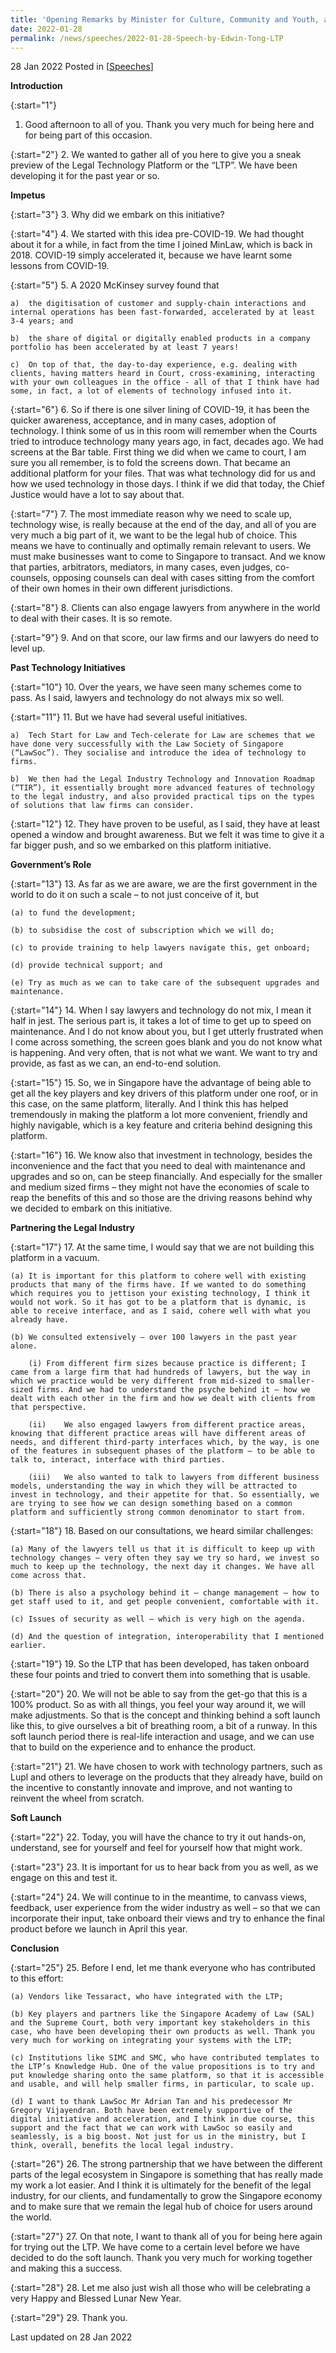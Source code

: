 ```yaml
---
title: 'Opening Remarks by Minister for Culture, Community and Youth, and Second Minister of Law, Edwin Tong SC, at Soft Launch of the Legal Technology Platform'
date: 2022-01-28
permalink: /news/speeches/2022-01-28-Speech-by-Edwin-Tong-LTP
---
```


28 Jan 2022 Posted in [[Speeches](/news/speeches)]

**Introduction**

{:start="1"}
1.	Good afternoon to all of you. Thank you very much for being here and for being part of this occasion. 

{:start="2"}
2.	We wanted to gather all of you here to give you a sneak preview of the Legal Technology Platform or the “LTP”. We have been developing it for the past year or so.

**Impetus**

{:start="3"}
3.	Why did we embark on this initiative?

{:start="4"}
4.	We started with this idea pre-COVID-19. We had thought about it for a while, in fact from the time I joined MinLaw, which is back in 2018. COVID-19 simply accelerated it, because we have learnt some lessons from COVID-19. 

{:start="5"}
5.	A 2020 McKinsey survey found that 

    a)	the digitisation of customer and supply-chain interactions and internal operations has been fast-forwarded, accelerated by at least 3-4 years; and

    b)	the share of digital or digitally enabled products in a company portfolio has been accelerated by at least 7 years! 

    c)	On top of that, the day-to-day experience, e.g. dealing with clients, having matters heard in Court, cross-examining, interacting with your own colleagues in the office - all of that I think have had some, in fact, a lot of elements of technology infused into it.

{:start="6"}
6.	So if there is one silver lining of COVID-19, it has been the quicker awareness, acceptance, and in many cases, adoption of technology. I think some of us in this room will remember when the Courts tried to introduce technology many years ago, in fact, decades ago. We had screens at the Bar table. First thing we did when we came to court, I am sure you all remember, is to fold the screens down. That became an additional platform for your files. That was what technology did for us and how we used technology in those days. I think if we did that today, the Chief Justice would have a lot to say about that. 

{:start="7"}
7.	The most immediate reason why we need to scale up, technology wise, is really because at the end of the day, and all of you are very much a big part of it, we want to be the legal hub of choice. This means we have to continually and optimally remain relevant to users. We must make businesses want to come to Singapore to transact. And we know that parties, arbitrators, mediators, in many cases, even judges, co-counsels, opposing counsels can deal with cases sitting from the comfort of their own homes in their own different jurisdictions.

{:start="8"}
8.	Clients can also engage lawyers from anywhere in the world to deal with their cases. It is so remote.

{:start="9"}
9.	And on that score, our law firms and our lawyers do need to level up.

**Past Technology Initiatives**

{:start="10"}
10.	Over the years, we have seen many schemes come to pass. As I said, lawyers and technology do not always mix so well. 

{:start="11"}
11.	But we have had several useful initiatives.

    a)	Tech Start for Law and Tech-celerate for Law are schemes that we have done very successfully with the Law Society of Singapore (“LawSoc”). They socialise and introduce the idea of technology to firms.

    b)	We then had the Legal Industry Technology and Innovation Roadmap (“TIR”), it essentially brought more advanced features of technology to the legal industry, and also provided practical tips on the types of solutions that law firms can consider.

{:start="12"}
12.	They have proven to be useful, as I said, they have at least opened a window and brought awareness. But we felt it was time to give it a far bigger push, and so we embarked on this platform initiative.

**Government’s Role**

{:start="13"}
13.	As far as we are aware, we are the first government in the world to do it on such a scale – to not just conceive of it, but

    (a)	to fund the development;

    (b)	to subsidise the cost of subscription which we will do;

    (c)	to provide training to help lawyers navigate this, get onboard;

    (d)	provide technical support; and

    (e)	Try as much as we can to take care of the subsequent upgrades and maintenance.

{:start="14"}
14.	When I say lawyers and technology do not mix, I mean it half in jest. The serious part is, it takes a lot of time to get up to speed on maintenance. And I do not know about you, but I get utterly frustrated when I come across something, the screen goes blank and you do not know what is happening. And very often, that is not what we want. We want to try and provide, as fast as we can, an end-to-end solution. 

{:start="15"}
15.	So, we in Singapore have the advantage of being able to get all the key players and key drivers of this platform under one roof, or in this case, on the same platform, literally. And I think this has helped tremendously in making the platform a lot more convenient, friendly and highly navigable, which is a key feature and criteria behind designing this platform. 

{:start="16"}
16.	We know also that investment in technology, besides the inconvenience and the fact that you need to deal with maintenance and upgrades and so on, can be steep financially. And especially for the smaller and medium sized firms – they might not have the economies of scale to reap the benefits of this and so those are the driving reasons behind why we decided to embark on this initiative.

**Partnering the Legal Industry**

{:start="17"}
17.	At the same time, I would say that we are not building this platform in a vacuum.

    (a)	It is important for this platform to cohere well with existing products that many of the firms have. If we wanted to do something which requires you to jettison your existing technology, I think it would not work. So it has got to be a platform that is dynamic, is able to receive interface, and as I said, cohere well with what you already have. 

    (b)	We consulted extensively – over 100 lawyers in the past year alone.

        (i)	From different firm sizes because practice is different; I came from a large firm that had hundreds of lawyers, but the way in which we practice would be very different from mid-sized to smaller-sized firms. And we had to understand the psyche behind it – how we dealt with each other in the firm and how we dealt with clients from that perspective.     

        (ii)	We also engaged lawyers from different practice areas, knowing that different practice areas will have different areas of needs, and different third-party interfaces which, by the way, is one of the features in subsequent phases of the platform – to be able to talk to, interact, interface with third parties.

        (iii)	We also wanted to talk to lawyers from different business models, understanding the way in which they will be attracted to invest in technology, and their appetite for that. So essentially, we are trying to see how we can design something based on a common platform and sufficiently strong common denominator to start from. 

{:start="18"}
18.	Based on our consultations, we heard similar challenges:

    (a)	Many of the lawyers tell us that it is difficult to keep up with technology changes – very often they say we try so hard, we invest so much to keep up the technology, the next day it changes. We have all come across that.

    (b)	There is also a psychology behind it – change management – how to get staff used to it, and get people convenient, comfortable with it.

    (c)	Issues of security as well – which is very high on the agenda. 

    (d)	And the question of integration, interoperability that I mentioned earlier.

{:start="19"}
19.	So the LTP that has been developed, has taken onboard these four points and tried to convert them into something that is usable.

{:start="20"}
20.	We will not be able to say from the get-go that this is a 100% product. So as with all things, you feel your way around it, we will make adjustments. So that is the concept and thinking behind a soft launch like this, to give ourselves a bit of breathing room, a bit of a runway. In this soft launch period there is real-life interaction and usage, and we can use that to build on the experience and to enhance the product.

{:start="21"}
21.	We have chosen to work with technology partners, such as Lupl and others to leverage on the products that they already have, build on the incentive to constantly innovate and improve, and not wanting to reinvent the wheel from scratch.

**Soft Launch**

{:start="22"}
22.	Today, you will have the chance to try it out hands-on, understand, see for yourself and feel for yourself how that might work.  

{:start="23"}
23.	It is important for us to hear back from you as well, as we engage on this and test it. 

{:start="24"}
24.	We will continue to in the meantime, to canvass views, feedback, user experience from the wider industry as well – so that we can incorporate their input, take onboard their views and try to enhance the final product before we launch in April this year.

**Conclusion**

{:start="25"}
25.	Before I end, let me thank everyone who has contributed to this effort: 

    (a)	Vendors like Tessaract, who have integrated with the LTP; 

    (b)	Key players and partners like the Singapore Academy of Law (SAL) and the Supreme Court, both very important key stakeholders in this case, who have been developing their own products as well. Thank you very much for working on integrating your systems with the LTP;

    (c)	Institutions like SIMC and SMC, who have contributed templates to the LTP’s Knowledge Hub. One of the value propositions is to try and put knowledge sharing onto the same platform, so that it is accessible and usable, and will help smaller firms, in particular, to scale up. 

    (d)	I want to thank LawSoc Mr Adrian Tan and his predecessor Mr Gregory Vijayendran. Both have been extremely supportive of the digital initiative and acceleration, and I think in due course, this support and the fact that we can work with LawSoc so easily and seamlessly, is a big boost. Not just for us in the ministry, but I think, overall, benefits the local legal industry.  

{:start="26"}
26.	The strong partnership that we have between the different parts of the legal ecosystem in Singapore is something that has really made my work a lot easier. And I think it is ultimately for the benefit of the legal industry, for our clients, and fundamentally to grow the Singapore economy and to make sure that we remain the legal hub of choice for users around the world. 

{:start="27"}
27.	On that note, I want to thank all of you for being here again for trying out the LTP. We have come to a certain level before we have decided to do the soft launch.  Thank you very much for working together and making this a success. 

{:start="28"}
28.	Let me also just wish all those who will be celebrating a very Happy and Blessed Lunar New Year.

{:start="29"}
29.	Thank you.

<p class="right-side-updated">Last updated on 28 Jan 2022</p> 
